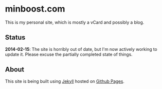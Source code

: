 minboost.com
============

This is my personal site, which is mostly a vCard and possibly a blog.


Status
------
**2014-02-15**: The site is horribly out of date, but I'm now actively working to update it. Please excuse the partially completed state of things.

About
-----
This site is being built using [Jekyll](http://jekyllrb.com/) hosted on [Github Pages](http://pages.github.com/).